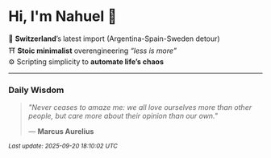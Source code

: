 # Hi, I'm Nahuel :tiger:

📍 **Switzerland**’s latest import (Argentina-Spain-Sweden detour)  
⛩️ **Stoic minimalist** overengineering *“less is more”*  
⚙️ Scripting simplicity to **automate life’s chaos**

---

### Daily Wisdom
> _"Never ceases to amaze me: we all love ourselves more than other people, but care more about their opinion than our own."_  
>
> — **Marcus Aurelius**

<sub>*Last update: 2025-09-20 18:10:02 UTC*</sub>

